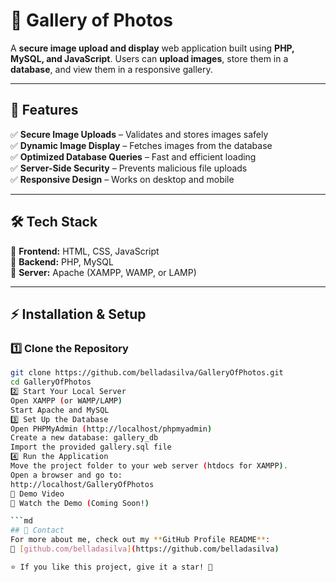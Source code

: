 # 📸 Gallery of Photos

A **secure image upload and display** web application built using **PHP, MySQL, and JavaScript**. Users can **upload images**, store them in a **database**, and view them in a responsive gallery.

---

## 🚀 Features  
✅ **Secure Image Uploads** – Validates and stores images safely  
✅ **Dynamic Image Display** – Fetches images from the database  
✅ **Optimized Database Queries** – Fast and efficient loading  
✅ **Server-Side Security** – Prevents malicious file uploads  
✅ **Responsive Design** – Works on desktop and mobile  

---

## 🛠️ Tech Stack  
🔹 **Frontend:** HTML, CSS, JavaScript  
🔹 **Backend:** PHP, MySQL  
🔹 **Server:** Apache (XAMPP, WAMP, or LAMP)  

---

## ⚡ Installation & Setup  

### **1️⃣ Clone the Repository**  
```bash
git clone https://github.com/belladasilva/GalleryOfPhotos.git
cd GalleryOfPhotos
2️⃣ Start Your Local Server
Open XAMPP (or WAMP/LAMP)
Start Apache and MySQL
3️⃣ Set Up the Database
Open PHPMyAdmin (http://localhost/phpmyadmin)
Create a new database: gallery_db
Import the provided gallery.sql file
4️⃣ Run the Application
Move the project folder to your web server (htdocs for XAMPP).
Open a browser and go to:
http://localhost/GalleryOfPhotos
🎥 Demo Video
🔗 Watch the Demo (Coming Soon!)

```md
## 📩 Contact
For more about me, check out my **GitHub Profile README**:  
🔗 [github.com/belladasilva](https://github.com/belladasilva)

⭐ If you like this project, give it a star! 🌟

